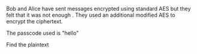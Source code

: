 Bob and Alice have sent messages encrypted using standard AES but they felt that it was not enough .
They used an additional modified AES to encrypt the ciphertext.

The passcode used is "hello"

Find the plaintext
